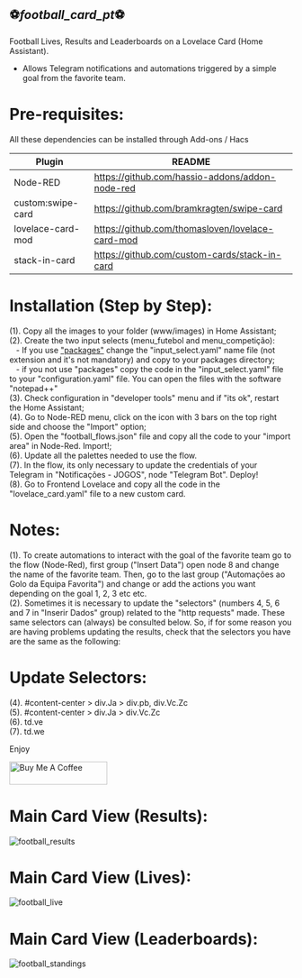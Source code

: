 ## ⚽_football_card_pt_⚽

Football Lives, Results and Leaderboards on a Lovelace Card (Home Assistant).
 - Allows Telegram notifications and automations triggered by a simple goal from the favorite team.

# Pre-requisites:

All these dependencies can be installed through Add-ons / Hacs

| Plugin | README |
| ------ | ------ |
| Node-RED | https://github.com/hassio-addons/addon-node-red |
| custom:swipe-card | https://github.com/bramkragten/swipe-card |
| lovelace-card-mod | https://github.com/thomasloven/lovelace-card-mod |
| stack-in-card | https://github.com/custom-cards/stack-in-card |

# Installation (Step by Step):
(1). Copy all the images to your folder (www/images) in Home Assistant;<br>
(2). Create the two input selects (menu_futebol and menu_competição):<br>
   &nbsp;&nbsp; - If you use <a href="https://www.home-assistant.io/docs/configuration/packages/">"packages"</a> change the "input_select.yaml" name file (not extension and it's not mandatory) and copy to your packages directory;<br>
   &nbsp;&nbsp; - if you not use "packages" copy the code in the "input_select.yaml" file to your "configuration.yaml" file. You can open the files with the software "notepad++"<br> 
(3). Check configuration in "developer tools" menu and if "its ok", restart the Home Assistant;<br>
(4). Go to Node-RED menu, click on the icon with 3 bars on the top right side and choose the "Import" option;<br>
(5). Open the "football_flows.json" file and copy all the code to your "import area" in Node-Red. Import!;<br>
(6). Update all the palettes needed to use the flow.<br>
(7). In the flow, its only necessary to update the credentials of your Telegram in "Notificações - JOGOS", node "Telegram Bot". Deploy!<br>
(8). Go to Frontend Lovelace and copy all the code in the "lovelace_card.yaml" file to a new custom card.

# Notes:
(1). To create automations to interact with the goal of the favorite team go to the flow (Node-Red), first group ("Insert Data") open node 8 and change the name of the favorite team. Then, go to the last group ("Automações ao Golo da Equipa Favorita") and change or add the actions you want depending on the goal 1, 2, 3 etc etc.<br>
(2). Sometimes it is necessary to update the "selectors" (numbers 4, 5, 6 and 7 in "Inserir Dados" group) related to the "http requests" made. These same selectors can (always) be consulted below. So, if for some reason you are having problems updating the results, check that the selectors you have are the same as the following:

# Update Selectors:
(4). #content-center > div.Ja > div.pb, div.Vc.Zc<br>
(5). #content-center > div.Ja > div.Vc.Zc<br>
(6). td.ve<br>
(7). td.we

Enjoy

<a href="https://www.buymeacoffee.com/PCardoso7" target="_blank"><img src="https://cdn.buymeacoffee.com/buttons/default-orange.png" alt="Buy Me A Coffee" height="41" width="174"></a>

# Main Card View (Results):
![football_results](https://user-images.githubusercontent.com/116345010/197203477-d9219fc9-8da0-44f0-96a8-dccffcc964f8.jpg)

# Main Card View (Lives):
![football_live](https://user-images.githubusercontent.com/116345010/197215915-1c9eb672-5cd0-4d77-8fcb-f80232b47e24.jpg)

# Main Card View (Leaderboards):
![football_standings](https://user-images.githubusercontent.com/116345010/197203818-abd633a4-2d1a-4e26-90a4-6441a04a6859.jpg)
